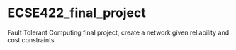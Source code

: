 # ECSE422_final_project
Fault Tolerant Computing final project, create a network given reliability and cost constraints
